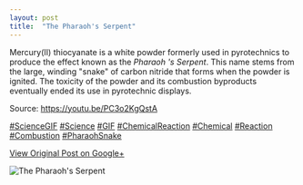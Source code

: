```yaml
---
layout: post
title:  "The Pharaoh's Serpent"
---
```


Mercury(II) thiocyanate is a white powder formerly used in pyrotechnics to
produce the effect known as the _Pharaoh 's Serpent_. This name stems from the
large, winding "snake" of carbon nitride that forms when the powder is
ignited. The toxicity of the powder and its combustion byproducts eventually
ended its use in pyrotechnic displays.  
  
Source: <https://youtu.be/PC3o2KgQstA>  
  
[#ScienceGIF](https://plus.google.com/s/%23ScienceGIF/posts)
[#Science](https://plus.google.com/s/%23Science/posts)
[#GIF](https://plus.google.com/s/%23GIF/posts)
[#ChemicalReaction](https://plus.google.com/s/%23ChemicalReaction/posts)
[#Chemical](https://plus.google.com/s/%23Chemical/posts)
[#Reaction](https://plus.google.com/s/%23Reaction/posts)
[#Combustion](https://plus.google.com/s/%23Combustion/posts)
[#PharaohSnake](https://plus.google.com/s/%23PharaohSnake/posts)

[View Original Post on Google+](https://plus.google.com/+ColinSullender/posts/Cg6Kee9FJYn)

![The Pharaoh's Serpent](/assets/img/2015-06-04-The-Pharaohs-Serpent.gif)
